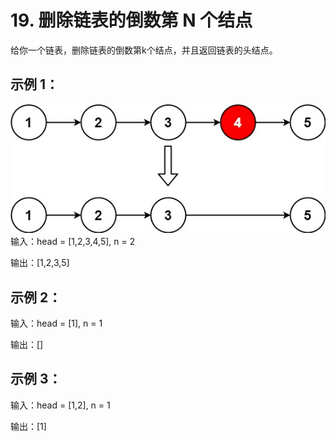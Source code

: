 # 19. 删除链表的倒数第 N 个结点
给你一个链表，删除链表的倒数第k个结点，并且返回链表的头结点。


## 示例 1：
![img.png](img.png)
输入：head = [1,2,3,4,5], n = 2

输出：[1,2,3,5]

## 示例 2：

输入：head = [1], n = 1

输出：[]

## 示例 3：

输入：head = [1,2], n = 1

输出：[1]
